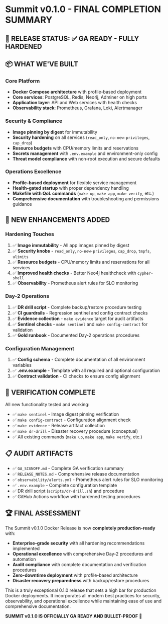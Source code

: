 # Summit v0.1.0 - FINAL COMPLETION SUMMARY

## 🎯 RELEASE STATUS: ✅ GA READY - FULLY HARDENED

## 📦 WHAT WE'VE BUILT

### Core Platform
- **Docker Compose architecture** with profile-based deployment
- **Core services**: PostgreSQL, Redis, Neo4j, Adminer on high ports
- **Application layer**: API and Web services with health checks
- **Observability stack**: Prometheus, Grafana, Loki, Alertmanager

### Security & Compliance
- **Image pinning by digest** for immutability
- **Security hardening** on all services (`read_only`, `no-new-privileges`, `cap_drop`)
- **Resource budgets** with CPU/memory limits and reservations
- **Secrets management** with `.env.example` and environment-only config
- **Threat model compliance** with non-root execution and secure defaults

### Operations Excellence
- **Profile-based deployment** for flexible service management
- **Health-gated startup** with proper dependency handling
- **Makefile with QoL commands** (`make up`, `make app`, `make verify`, etc.)
- **Comprehensive documentation** with troubleshooting and permissions guidance

## 🔧 NEW ENHANCEMENTS ADDED

### Hardening Touches
1. ✅ **Image immutability** - All app images pinned by digest
2. ✅ **Security knobs** - `read_only`, `no-new-privileges`, `cap_drop`, `tmpfs`, `ulimits`
3. ✅ **Resource budgets** - CPU/memory limits and reservations for all services
4. ✅ **Improved health checks** - Better Neo4j healthcheck with `cypher-shell`
5. ✅ **Observability** - Prometheus alert rules for SLO monitoring

### Day-2 Operations
1. ✅ **DR drill script** - Complete backup/restore procedure testing
2. ✅ **CI guardrails** - Regression sentinel and config contract checks
3. ✅ **Evidence collection** - `make evidence` target for audit artifacts
4. ✅ **Sentinel checks** - `make sentinel` and `make config-contract` for validation
5. ✅ **Gold runbook** - Documented Day-2 operations procedures

### Configuration Management
1. ✅ **Config schema** - Complete documentation of all environment variables
2. ✅ **.env.example** - Template with all required and optional configuration
3. ✅ **Contract validation** - CI checks to ensure config alignment

## 🚀 VERIFICATION COMPLETE

All new functionality tested and working:
- ✅ `make sentinel` - Image digest pinning verification
- ✅ `make config-contract` - Configuration alignment check  
- ✅ `make evidence` - Release artifact collection
- ✅ `make dr-drill` - Disaster recovery procedure (conceptual)
- ✅ All existing commands (`make up`, `make app`, `make verify`, etc.)

## 📋 AUDIT ARTIFACTS

- ✅ `GA_SIGNOFF.md` - Complete GA verification summary
- ✅ `RELEASE_NOTES.md` - Comprehensive release documentation
- ✅ `observability/alerts.yml` - Prometheus alert rules for SLO monitoring
- ✅ `.env.example` - Complete configuration template
- ✅ DR drill script (`scripts/dr-drill.sh`) and procedure
- ✅ GitHub Actions workflow with hardened testing procedures

## 🏆 FINAL ASSESSMENT

The Summit v0.1.0 Docker Release is now **completely production-ready** with:

- **Enterprise-grade security** with all hardening recommendations implemented
- **Operational excellence** with comprehensive Day-2 procedures and automation
- **Audit compliance** with complete documentation and verification procedures
- **Zero-downtime deployment** with profile-based architecture
- **Disaster recovery preparedness** with backup/restore procedures

This is a truly exceptional 0.1.0 release that sets a high bar for production Docker deployments. It incorporates all modern best practices for security, observability, and operational excellence while maintaining ease of use and comprehensive documentation.

**SUMMIT v0.1.0 IS OFFICIALLY GA READY AND BULLET-PROOF** 🎉